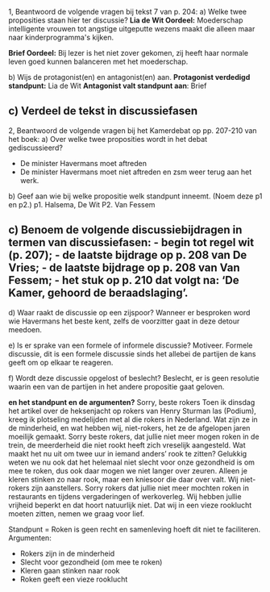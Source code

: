 1, Beantwoord de volgende vragen bij tekst 7 van p. 204: 
a) Welke twee proposities staan hier ter discussie? 
**Lia de Wit Oordeel:** Moederschap intelligente vrouwen tot angstige uitgeputte wezens maakt die alleen maar naar kinderprogramma's kijken.

**Brief Oordeel:** Bij lezer is het niet zover gekomen, zij heeft haar normale leven goed kunnen balanceren met het moederschap. 

b) Wijs de protagonist(en) en antagonist(en) aan. 
**Protagonist verdedigd standpunt:** Lia de Wit
**Antagonist valt standpunt aan**: Brief

c) Verdeel de tekst in discussiefasen
-

2, Beantwoord de volgende vragen bij het Kamerdebat op pp. 207-210 van het boek: 
a) Over welke twee proposities wordt in het debat gediscussieerd? 
- De minister Havermans moet aftreden
- De minister Havermans moet niet aftreden en zsm weer terug aan het werk.

b) Geef aan wie bij welke propositie welk standpunt inneemt. (Noem deze p1 en p2.) 
p1. Halsema, De Wit
P2. Van Fessem

c) Benoem de volgende discussiebijdragen in termen van discussiefasen: - begin tot regel wit (p. 207); - de laatste bijdrage op p. 208 van De Vries; - de laatste bijdrage op p. 208 van Van Fessem; - het stuk op p. 210 dat volgt na: ‘De Kamer, gehoord de beraadslaging’. 
-

d) Waar raakt de discussie op een zijspoor?
Wanneer er besproken word wie Havermans het beste kent, zelfs de voorzitter gaat in deze detour meedoen.

e) Is er sprake van een formele of informele discussie? Motiveer. 
Formele discussie, dit is een formele discussie sinds het allebei de partijen de kans geeft om op elkaar te reageren.

f) Wordt deze discussie opgelost of beslecht?
Beslecht, er is geen resolutie waarin een van de partijen in het andere propositie gaat geloven.

**en het standpunt en de argumenten?** 
Sorry, beste rokers Toen ik dinsdag het artikel over de heksenjacht op rokers van Henry Sturman las (Podium), kreeg ik plotseling medelijden met al die rokers in Nederland. Wat zijn ze in de minderheid, en wat hebben wij, niet-rokers, het ze de afgelopen jaren moeilijk gemaakt. Sorry beste rokers, dat jullie niet meer mogen roken in de trein, de meerderheid die niet rookt heeft zich vreselijk aangesteld. Wat maakt het nu uit om twee uur in iemand anders’ rook te zitten? Gelukkig weten we nu ook dat het helemaal niet slecht voor onze gezondheid is om mee te roken, dus ook daar mogen we niet langer over zeuren. Alleen je kleren stinken zo naar rook, maar een kniesoor die daar over valt. Wij niet-rokers zijn aanstellers. Sorry rokers dat jullie niet meer mochten roken in restaurants en tijdens vergaderingen of werkoverleg. Wij hebben jullie vrijheid beperkt en dat hoort natuurlijk niet. Dat wij in een vieze rooklucht moeten zitten, nemen we graag voor lief.

Standpunt = Roken is geen recht en samenleving hoeft dit niet te faciliteren.
Argumenten:
- Rokers zijn in de minderheid
- Slecht voor gezondheid (om mee te roken)
- Kleren gaan stinken naar rook
- Roken geeft een vieze rooklucht



